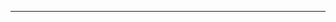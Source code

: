 <!---
<h2> Hello,</h2>
<p>I am currently studying <em>Mathematics & Statistics</em> at <a href="https://www.mcmaster.ca/">McMaster University</a>.</p>
--> 
<!--
[![Linkedin: Grantwforsythe](https://img.shields.io/badge/-grantwforsythe-blue?style=flat-square&logo=Linkedin&logoColor=white&link=https://www.linkedin.com/in/grantwforsythe/)](https://www.linkedin.com/in/grantwforsythe/)
[![GitHub Grantwforsythe](https://img.shields.io/github/followers/grantwforsythe?label=follow&style=social)](https://github.com/grantwforsythe)
[![Pages: Grantwforsythe](https://img.shields.io/badge/-GitHub%20Page-blue)](https://grantwforsythe.github.io/)
-->
 
<!--
```python
#!/usr/bin/env python3

class Forsythe:
    def __init__(self):
        self.lname = 'Forsythe'

class Grant(Forsythe):
    def __init__(self):
        super().__init__()
        self.username = 'grantwforsythe'
        self.fname = 'Grant'
        self.skills = {
            'languages': ['Python', 'SQL', 'R', 'Latex'],
            'libaries': ['NumPy', 'Pandas', 'Matplotlib', 'SciPy', 'Seaborn', 'GGplot', 'Dplyr'],
            'database': ['MySQL', 'MongoDB'],
            'devops': ['Docker', 'AWS'],
            'tools': ['Jupyter Notebook', 'PyCharm', 'VS Code', 'RStudio', 'GitHub', 'Microsoft Excel']
        }

    def __str__(self):
        return f"{self.fname} {self.lname}"


if __name__ == '__main__':
    me = Grant()
    print(me)
```
-->
---
